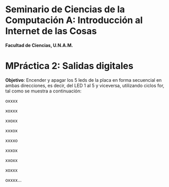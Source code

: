 # Seminario de Ciencias de la Computación A: Introducción al Internet de las Cosas
**Facultad de Ciencias, U.N.A.M.**

# MPráctica 2: Salidas digitales

**Objetivo**:
Encender y apagar los 5 leds de la placa en forma secuencial en ambas direcciones, es decir, del LED 1 al 5 y viceversa, utilizando ciclos for, tal como se muestra a continuación:

oxxxx

xoxxx

xxoxx

xxxox

xxxxo

xxxox

xxoxx

xoxxx

oxxxx...
